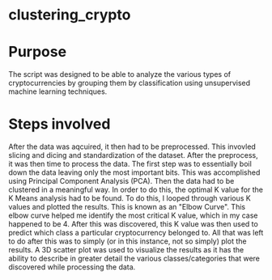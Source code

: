 # clustering_crypto

# Purpose
The script was designed to be able to analyze the various types of cryptocurrencies by grouping them by classification using unsupervised machine learning techniques.

# Steps involved
After the data was aqcuired, it then had to be preprocessed. This invovled slicing and dicing and standardization of the dataset. After the preprocess, it was then time to process the data. The first step was to essentially boil down the data leaving only the most important bits. This was accomplished using Principal Component Analysis (PCA). Then the data had to be clustered in a meaningful way. In order to do this, the optimal K value for the K Means analysis had to be found. To do this, I looped through various K values and plotted the results. This is known as an "Elbow Curve". This elbow curve helped me identify the most critical K value, which in my case happened to be 4. After this was discovered, this K value was then used to predict which class a particular cryptocurrency belonged to. All that was left to do after this was to simply (or in this instance, not so simply) plot the results. A 3D scatter plot was used to visualize the results as it has the ability to describe in greater detail the various classes/categories that were discovered while processing the data. 
